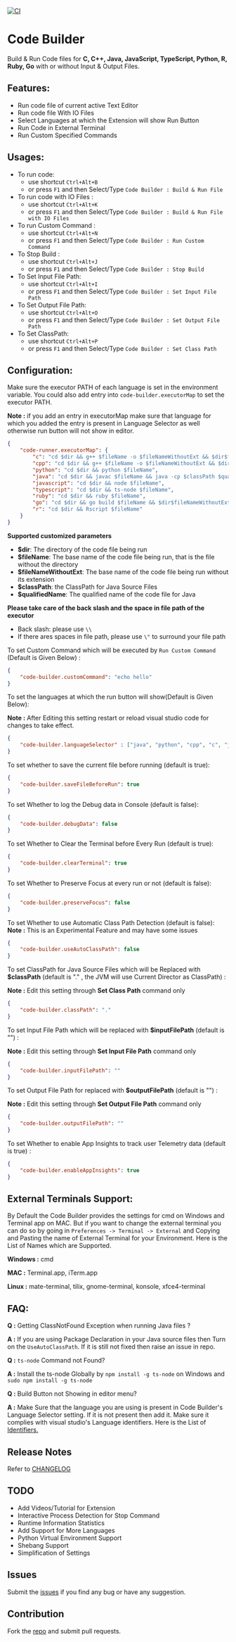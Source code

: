 [![CI](https://github.com/YaduAhuja/Code-Builder/actions/workflows/main.yml/badge.svg?branch=main&event=workflow_dispatch)](https://github.com/YaduAhuja/Code-Builder/actions/workflows/main.yml)

# Code Builder
Build & Run Code files for **C, C++, Java, JavaScript, TypeScript, Python, R, Ruby, Go** with or without Input & Output Files.


## Features:

* Run code file of current active Text Editor
* Run code file With IO Files
* Select Languages at which the Extension will show Run Button
* Run Code in External Terminal
* Run Custom Specified Commands

## Usages:

* To run code:
  * use shortcut `Ctrl+Alt+B`
  * or press `F1` and then Select/Type `Code Builder : Build & Run File`
* To run code with IO Files :
  * use shortcut `Ctrl+Alt+K`
  * or press `F1` and then Select/Type `Code Builder : Build & Run File with IO Files`
* To run Custom Command :
  * use shortcut `Ctrl+Alt+N`
  * or press `F1` and then Select/Type `Code Builder : Run Custom Command`
* To Stop Build :
  * use shortcut `Ctrl+Alt+J`
  * or press `F1` and then Select/Type `Code Builder : Stop Build`
* To Set Input File Path:
  * use shortcut `Ctrl+Alt+I`
  * or press `F1` and then Select/Type `Code Builder : Set Input File Path`
* To Set Output File Path:
  * use shortcut `Ctrl+Alt+O`
  * or press `F1` and then Select/Type `Code Builder : Set Output File Path`
* To Set ClassPath:
  * use shortcut `Ctrl+Alt+P`
  * or press `F1` and then Select/Type `Code Builder : Set Class Path`

## Configuration:

Make sure the executor PATH of each language is set in the environment variable.
You could also add entry into `code-builder.executorMap` to set the executor PATH.

**Note :** if you add an entry in executorMap make sure that language for which you added the entry is present in Language Selector as well otherwise run button will not show in editor.
```json
{
    "code-runner.executorMap": {
		"c": "cd $dir && g++ $fileName -o $fileNameWithoutExt && $dir$fileNameWithoutExt",
		"cpp": "cd $dir && g++ $fileName -o $fileNameWithoutExt && $dir$fileNameWithoutExt",
		"python": "cd $dir && python $fileName",
		"java": "cd $dir && javac $fileName && java -cp $classPath $qualifiedName",
		"javascript": "cd $dir && node $fileName",
		"typescript": "cd $dir && ts-node $fileName",
		"ruby": "cd $dir && ruby $fileName",
		"go": "cd $dir && go build $fileName && $dir$fileNameWithoutExt",
		"r": "cd $dir && Rscript $fileName"
    }
}
```

**Supported customized parameters**
  * **$dir**: The directory of the code file being run
  * **$fileName**: The base name of the code file being run, that is the file without the directory
  * **$fileNameWithoutExt**: The base name of the code file being run without its extension
  * **$classPath**: the ClassPath for Java Source Files
  * **$qualifiedName**: The qualified name of the code file for Java

**Please take care of the back slash and the space in file path of the executor**
  * Back slash: please use `\\`
  * If there ares spaces in file path, please use `\"` to surround your file path

To set Custom Command which will be executed by `Run Custom Command` (Default is Given Below) :
```json
{
	"code-builder.customCommand": "echo hello"
}
```

To set the languages at which the run button will show(Default is Given Below):

**Note :** After Editing this setting restart or reload visual studio code for changes to take effect.

```json
{
    "code-builder.languageSelector" : ["java", "python", "cpp", "c", "javascript","typescript", "ruby", "go", "r"]
}
``` 

To set whether to save the current file before running (default is true):
```json
{
    "code-builder.saveFileBeforeRun": true
}
```

To set Whether to log the Debug data in Console (default is false):
```json
{
    "code-builder.debugData": false
}
```

To set Whether to Clear the Terminal before Every Run (default is true):
```json
{
    "code-builder.clearTerminal": true
}
```

To set Whether to Preserve Focus at every run or not (default is false):
```json
{
    "code-builder.preserveFocus": false
}
```

To set Whether to use Automatic Class Path Detection (default is false):
**Note :** This is an Experimental Feature and may have some issues
```json
{
    "code-builder.useAutoClassPath": false
}
```

To set ClassPath for Java Source Files which will be Replaced with **$classPath** (default is "." , the JVM will use Current Director as ClassPath) :

**Note :** Edit this setting through **Set Class Path** command only

```json
{
    "code-builder.classPath": "."
}
```
To set Input File Path which will be replaced with **$inputFilePath** (default is "") :

**Note :** Edit this setting through **Set Input File Path** command only

```json
{
    "code-builder.inputFilePath": ""
}
```

To set Output File Path for replaced with **$outputFilePath** (default is "") :

**Note :** Edit this setting through **Set Output File Path** command only

```json
{
    "code-builder.outputFilePath": ""
}
```

To set Whether to enable App Insights to track user Telemetry data (default is true) :

```json
{
    "code-builder.enableAppInsights": true
}
```

## External Terminals Support:
By Default the Code Builder provides the settings for cmd on Windows and Terminal app on MAC. But if you want to change the external terminal you can do so by going in `Preferences -> Terminal -> External` and Copying and Pasting the name of External Terminal for your Environment. Here is the List of Names which are Supported.

**Windows :** cmd

**MAC :**  Terminal.app, iTerm.app

**Linux :** mate-terminal, tilix, gnome-terminal, konsole, xfce4-terminal

## FAQ:
**Q :** Getting ClassNotFound Exception when running Java files ?

**A :** If you are using Package Declaration in your Java source files then Turn on the `UseAutoClassPath`. If it is still not fixed then raise an issue in repo.

**Q :** `ts-node` Command not Found?

**A :** Install the ts-node Globally by `npm install -g ts-node` on Windows and `sudo npm install -g ts-node`

**Q :** Build Button not Showing in editor menu?

**A :** Make Sure that the language you are using is present in Code Builder's Language Selector setting. If it is not present then add it. Make sure it complies with visual studio's Language identifiers. Here is the List of [Identifiers.](https://code.visualstudio.com/docs/languages/identifiers)

## Release Notes
Refer to [CHANGELOG](CHANGELOG.md)

## TODO
- Add Videos/Tutorial for Extension
- Interactive Process Detection for Stop Command
- Runtime Information Statistics
- Add Support for More Languages
- Python Virtual Environment Support
- Shebang Support
- Simplification of Settings

## Issues
Submit the [issues](https://github.com/YaduAhuja/Code-Builder/issues) if you find any bug or have any suggestion.

## Contribution
Fork the [repo](https://github.com/YaduAhuja/Code-Builder) and submit pull requests.
